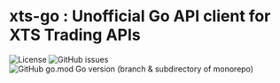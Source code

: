 # xts-go : Unofficial Go API client for XTS Trading APIs

![License](https://img.shields.io/github/license/hakaitech/xts-go)
![GitHub issues](https://img.shields.io/github/issues-raw/hakaitech/xts-go)
![GitHub go.mod Go version (branch & subdirectory of monorepo)](https://img.shields.io/github/go-mod/go-version/hakaitech/xts-go/main)
